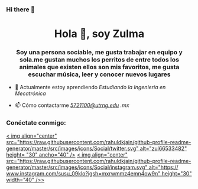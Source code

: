 ### Hi there 👋

<h1 align="center">Hola 👋, soy Zulma</h1>
<h3 align="center">Soy una persona sociable, me gusta trabajar en equipo y sola.me gustan muchos los perritos de entre todos los animales que existen ellos son mis favoritos, me gusta escuchar música, leer y conocer nuevos lugares</h3>

- 🌱 Actualmente estoy aprendiendo *Estudiando la Ingenieria en Mecatrónica*

- 📫 Cómo contactarme *5721100@utrng.edu .mx*

<h3 align="left">Conéctate conmigo:</h3>
<p align="left">
<a href="https://twitter.com/zul66533482" target="blank">< img align="center" src="https://raw.githubusercontent.com/rahuldkjain/github-profile-readme-generator/master/src/images/icons/Social/twitter.svg" alt="zul66533482" height= "30" ancho="40" /></a>
<a href="https://instagram.com/https://www.instagram.com/susu_09klo?igsh=mxrwmmz4emn4ow9n" target="blank">< img align="center" src="https://raw.githubusercontent.com/rahuldkjain/github-profile-readme-generator/master/src/images/icons/Social/instagram.svg" alt="https:// www.instagram.com/susu_09klo?igsh=mxrwmmz4emn4ow9n" height="30" width="40" />></a>
</p>

<!--
**Zulma-Sandoval/Zulma-Sandoval** is a ✨ _special_ ✨ repository because its `README.md` (this file) appears on your GitHub profile.

Here are some ideas to get you started:

- 🔭 I’m currently working on ...
- 🌱 I’m currently learning ...
- 👯 I’m looking to collaborate on ...
- 🤔 I’m looking for help with ...
- 💬 Ask me about ...
- 📫 How to reach me: ...
- 😄 Pronouns: ...
- ⚡ Fun fact: ...
-->
